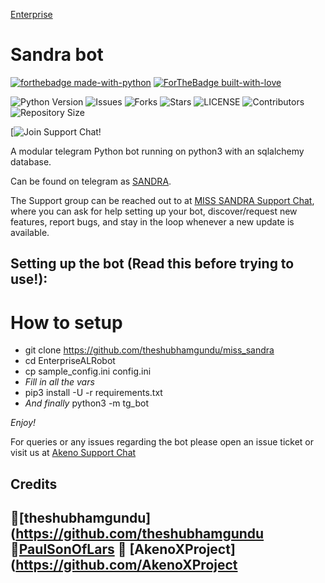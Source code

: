 [Enterprise](https://telegra.ph/file/727f010c55cd4ae088b28.jpg)
# Sandra bot

[![forthebadge made-with-python](http://ForTheBadge.com/images/badges/made-with-python.svg)](https://www.python.org/)
[![ForTheBadge built-with-love](http://ForTheBadge.com/images/badges/built-with-love.svg)](https://GitHub.com/theshubhamgundu/miss_sandra)</br>


![Python Version](https://img.shields.io/badge/python-3.8-green?style=for-the-badge&logo=appveyor)
![Issues](https://img.shields.io/github/issues/theshubhamgundu/miss_sandra?style=for-the-badge&logo=appveyor)
![Forks](https://img.shields.io/github/forks/theshubhamgundu/miss_sandra?style=for-the-badge&logo=appveyor)
![Stars](https://img.shields.io/github/stars/theshubhamgundu/miss_sandra?style=for-the-badge&logo=appveyor)
![LICENSE](https://img.shields.io/github/license/theshubhamgundu/miss_sandra?style=for-the-badge&logo=appveyor)
![Contributors](https://img.shields.io/github/contributors/theshubhamgundu/miss_sandra?style=for-the-badge&logo=appveyor)
![Repository Size](https://img.shields.io/github/repo-size/theshubhamgundu/miss_sandra?style=for-the-badge&logo=appveyor)</br>


[![Join Support Chat!](https://img.shields.io/badge/Support%20Chat-Aketps//t.me/blackstormfederation)




A modular telegram Python bot running on python3 with an sqlalchemy database.

Can be found on telegram as [SANDRA](https://t.me/miss_sandrabot).

The Support group can be reached out to at [MISS SANDRA Support Chat](https://t.me/blackstormfedeartion), where you can ask for help setting up your bot, discover/request new features, report bugs, and stay in the loop whenever a new update is available.



## Setting up the bot (Read this before trying to use!):


# How to setup

- git clone https://github.com/theshubhamgundu/miss_sandra
- cd EnterpriseALRobot
- cp sample_config.ini config.ini
- *Fill in all the vars*
- pip3 install -U -r requirements.txt
- *And finally* python3 -m tg_bot

*Enjoy!*


For queries or any issues regarding the bot please open an issue ticket or visit us at [Akeno Support Chat](https://t.me/blackstormfederation)  

## Credits
🔸[theshubhamgundu](https://github.com/theshubhamgundu
🔸[PaulSonOfLars](https://github.com/PaulSonOfLars)
🔸
[AkenoXProject](https://github.com/AkenoXProject
-------------------------------------------------------------------------------------
